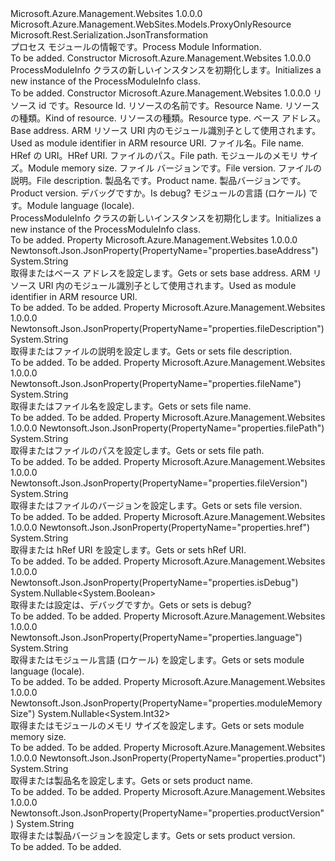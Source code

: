 <Type Name="ProcessModuleInfo" FullName="Microsoft.Azure.Management.WebSites.Models.ProcessModuleInfo">
  <TypeSignature Language="C#" Value="public class ProcessModuleInfo : Microsoft.Azure.Management.WebSites.Models.ProxyOnlyResource" />
  <TypeSignature Language="ILAsm" Value=".class public auto ansi beforefieldinit ProcessModuleInfo extends Microsoft.Azure.Management.WebSites.Models.ProxyOnlyResource" />
  <TypeSignature Language="DocId" Value="T:Microsoft.Azure.Management.WebSites.Models.ProcessModuleInfo" />
  <TypeSignature Language="VB.NET" Value="Public Class ProcessModuleInfo&#xA;Inherits ProxyOnlyResource" />
  <TypeSignature Language="F#" Value="type ProcessModuleInfo = class&#xA;    inherit ProxyOnlyResource" />
  <AssemblyInfo>
    <AssemblyName>Microsoft.Azure.Management.Websites</AssemblyName>
    <AssemblyVersion>1.0.0.0</AssemblyVersion>
  </AssemblyInfo>
  <Base>
    <BaseTypeName>Microsoft.Azure.Management.WebSites.Models.ProxyOnlyResource</BaseTypeName>
  </Base>
  <Interfaces />
  <Attributes>
    <Attribute>
      <AttributeName>Microsoft.Rest.Serialization.JsonTransformation</AttributeName>
    </Attribute>
  </Attributes>
  <Docs>
    <summary>
            <span data-ttu-id="1375d-101">プロセス モジュールの情報です。</span><span class="sxs-lookup"><span data-stu-id="1375d-101">Process Module Information.</span></span>
            </summary>
    <remarks>To be added.</remarks>
  </Docs>
  <Members>
    <Member MemberName=".ctor">
      <MemberSignature Language="C#" Value="public ProcessModuleInfo ();" />
      <MemberSignature Language="ILAsm" Value=".method public hidebysig specialname rtspecialname instance void .ctor() cil managed" />
      <MemberSignature Language="DocId" Value="M:Microsoft.Azure.Management.WebSites.Models.ProcessModuleInfo.#ctor" />
      <MemberSignature Language="VB.NET" Value="Public Sub New ()" />
      <MemberType>Constructor</MemberType>
      <AssemblyInfo>
        <AssemblyName>Microsoft.Azure.Management.Websites</AssemblyName>
        <AssemblyVersion>1.0.0.0</AssemblyVersion>
      </AssemblyInfo>
      <Parameters />
      <Docs>
        <summary>
            <span data-ttu-id="1375d-102">ProcessModuleInfo クラスの新しいインスタンスを初期化します。</span><span class="sxs-lookup"><span data-stu-id="1375d-102">Initializes a new instance of the ProcessModuleInfo class.</span></span>
            </summary>
        <remarks>To be added.</remarks>
      </Docs>
    </Member>
    <Member MemberName=".ctor">
      <MemberSignature Language="C#" Value="public ProcessModuleInfo (string id = null, string name = null, string kind = null, string type = null, string baseAddress = null, string fileName = null, string href = null, string filePath = null, Nullable&lt;int&gt; moduleMemorySize = null, string fileVersion = null, string fileDescription = null, string product = null, string productVersion = null, Nullable&lt;bool&gt; isDebug = null, string language = null);" />
      <MemberSignature Language="ILAsm" Value=".method public hidebysig specialname rtspecialname instance void .ctor(string id, string name, string kind, string type, string baseAddress, string fileName, string href, string filePath, valuetype System.Nullable`1&lt;int32&gt; moduleMemorySize, string fileVersion, string fileDescription, string product, string productVersion, valuetype System.Nullable`1&lt;bool&gt; isDebug, string language) cil managed" />
      <MemberSignature Language="DocId" Value="M:Microsoft.Azure.Management.WebSites.Models.ProcessModuleInfo.#ctor(System.String,System.String,System.String,System.String,System.String,System.String,System.String,System.String,System.Nullable{System.Int32},System.String,System.String,System.String,System.String,System.Nullable{System.Boolean},System.String)" />
      <MemberSignature Language="VB.NET" Value="Public Sub New (Optional id As String = null, Optional name As String = null, Optional kind As String = null, Optional type As String = null, Optional baseAddress As String = null, Optional fileName As String = null, Optional href As String = null, Optional filePath As String = null, Optional moduleMemorySize As Nullable(Of Integer) = null, Optional fileVersion As String = null, Optional fileDescription As String = null, Optional product As String = null, Optional productVersion As String = null, Optional isDebug As Nullable(Of Boolean) = null, Optional language As String = null)" />
      <MemberSignature Language="F#" Value="new Microsoft.Azure.Management.WebSites.Models.ProcessModuleInfo : string * string * string * string * string * string * string * string * Nullable&lt;int&gt; * string * string * string * string * Nullable&lt;bool&gt; * string -&gt; Microsoft.Azure.Management.WebSites.Models.ProcessModuleInfo" Usage="new Microsoft.Azure.Management.WebSites.Models.ProcessModuleInfo (id, name, kind, type, baseAddress, fileName, href, filePath, moduleMemorySize, fileVersion, fileDescription, product, productVersion, isDebug, language)" />
      <MemberType>Constructor</MemberType>
      <AssemblyInfo>
        <AssemblyName>Microsoft.Azure.Management.Websites</AssemblyName>
        <AssemblyVersion>1.0.0.0</AssemblyVersion>
      </AssemblyInfo>
      <Parameters>
        <Parameter Name="id" Type="System.String" />
        <Parameter Name="name" Type="System.String" />
        <Parameter Name="kind" Type="System.String" />
        <Parameter Name="type" Type="System.String" />
        <Parameter Name="baseAddress" Type="System.String" />
        <Parameter Name="fileName" Type="System.String" />
        <Parameter Name="href" Type="System.String" />
        <Parameter Name="filePath" Type="System.String" />
        <Parameter Name="moduleMemorySize" Type="System.Nullable&lt;System.Int32&gt;" />
        <Parameter Name="fileVersion" Type="System.String" />
        <Parameter Name="fileDescription" Type="System.String" />
        <Parameter Name="product" Type="System.String" />
        <Parameter Name="productVersion" Type="System.String" />
        <Parameter Name="isDebug" Type="System.Nullable&lt;System.Boolean&gt;" />
        <Parameter Name="language" Type="System.String" />
      </Parameters>
      <Docs>
        <param name="id"><span data-ttu-id="1375d-103">リソース id です。</span><span class="sxs-lookup"><span data-stu-id="1375d-103">Resource Id.</span></span></param>
        <param name="name"><span data-ttu-id="1375d-104">リソースの名前です。</span><span class="sxs-lookup"><span data-stu-id="1375d-104">Resource Name.</span></span></param>
        <param name="kind"><span data-ttu-id="1375d-105">リソースの種類。</span><span class="sxs-lookup"><span data-stu-id="1375d-105">Kind of resource.</span></span></param>
        <param name="type"><span data-ttu-id="1375d-106">リソースの種類。</span><span class="sxs-lookup"><span data-stu-id="1375d-106">Resource type.</span></span></param>
        <param name="baseAddress"><span data-ttu-id="1375d-107">ベース アドレス。</span><span class="sxs-lookup"><span data-stu-id="1375d-107">Base address.</span></span> <span data-ttu-id="1375d-108">ARM リソース URI 内のモジュール識別子として使用されます。</span><span class="sxs-lookup"><span data-stu-id="1375d-108">Used as module identifier in ARM resource URI.</span></span></param>
        <param name="fileName"><span data-ttu-id="1375d-109">ファイル名。</span><span class="sxs-lookup"><span data-stu-id="1375d-109">File name.</span></span></param>
        <param name="href"><span data-ttu-id="1375d-110">HRef の URI。</span><span class="sxs-lookup"><span data-stu-id="1375d-110">HRef URI.</span></span></param>
        <param name="filePath"><span data-ttu-id="1375d-111">ファイルのパス。</span><span class="sxs-lookup"><span data-stu-id="1375d-111">File path.</span></span></param>
        <param name="moduleMemorySize"><span data-ttu-id="1375d-112">モジュールのメモリ サイズ。</span><span class="sxs-lookup"><span data-stu-id="1375d-112">Module memory size.</span></span></param>
        <param name="fileVersion"><span data-ttu-id="1375d-113">ファイル バージョンです。</span><span class="sxs-lookup"><span data-stu-id="1375d-113">File version.</span></span></param>
        <param name="fileDescription"><span data-ttu-id="1375d-114">ファイルの説明。</span><span class="sxs-lookup"><span data-stu-id="1375d-114">File description.</span></span></param>
        <param name="product"><span data-ttu-id="1375d-115">製品名です。</span><span class="sxs-lookup"><span data-stu-id="1375d-115">Product name.</span></span></param>
        <param name="productVersion"><span data-ttu-id="1375d-116">製品バージョンです。</span><span class="sxs-lookup"><span data-stu-id="1375d-116">Product version.</span></span></param>
        <param name="isDebug"><span data-ttu-id="1375d-117">デバッグですか。</span><span class="sxs-lookup"><span data-stu-id="1375d-117">Is debug?</span></span></param>
        <param name="language"><span data-ttu-id="1375d-118">モジュールの言語 (ロケール) です。</span><span class="sxs-lookup"><span data-stu-id="1375d-118">Module language (locale).</span></span></param>
        <summary>
            <span data-ttu-id="1375d-119">ProcessModuleInfo クラスの新しいインスタンスを初期化します。</span><span class="sxs-lookup"><span data-stu-id="1375d-119">Initializes a new instance of the ProcessModuleInfo class.</span></span>
            </summary>
        <remarks>To be added.</remarks>
      </Docs>
    </Member>
    <Member MemberName="BaseAddress">
      <MemberSignature Language="C#" Value="public string BaseAddress { get; set; }" />
      <MemberSignature Language="ILAsm" Value=".property instance string BaseAddress" />
      <MemberSignature Language="DocId" Value="P:Microsoft.Azure.Management.WebSites.Models.ProcessModuleInfo.BaseAddress" />
      <MemberSignature Language="VB.NET" Value="Public Property BaseAddress As String" />
      <MemberSignature Language="F#" Value="member this.BaseAddress : string with get, set" Usage="Microsoft.Azure.Management.WebSites.Models.ProcessModuleInfo.BaseAddress" />
      <MemberType>Property</MemberType>
      <AssemblyInfo>
        <AssemblyName>Microsoft.Azure.Management.Websites</AssemblyName>
        <AssemblyVersion>1.0.0.0</AssemblyVersion>
      </AssemblyInfo>
      <Attributes>
        <Attribute>
          <AttributeName>Newtonsoft.Json.JsonProperty(PropertyName="properties.baseAddress")</AttributeName>
        </Attribute>
      </Attributes>
      <ReturnValue>
        <ReturnType>System.String</ReturnType>
      </ReturnValue>
      <Docs>
        <summary>
            <span data-ttu-id="1375d-120">取得またはベース アドレスを設定します。</span><span class="sxs-lookup"><span data-stu-id="1375d-120">Gets or sets base address.</span></span> <span data-ttu-id="1375d-121">ARM リソース URI 内のモジュール識別子として使用されます。</span><span class="sxs-lookup"><span data-stu-id="1375d-121">Used as module identifier in ARM resource URI.</span></span>
            </summary>
        <value>To be added.</value>
        <remarks>To be added.</remarks>
      </Docs>
    </Member>
    <Member MemberName="FileDescription">
      <MemberSignature Language="C#" Value="public string FileDescription { get; set; }" />
      <MemberSignature Language="ILAsm" Value=".property instance string FileDescription" />
      <MemberSignature Language="DocId" Value="P:Microsoft.Azure.Management.WebSites.Models.ProcessModuleInfo.FileDescription" />
      <MemberSignature Language="VB.NET" Value="Public Property FileDescription As String" />
      <MemberSignature Language="F#" Value="member this.FileDescription : string with get, set" Usage="Microsoft.Azure.Management.WebSites.Models.ProcessModuleInfo.FileDescription" />
      <MemberType>Property</MemberType>
      <AssemblyInfo>
        <AssemblyName>Microsoft.Azure.Management.Websites</AssemblyName>
        <AssemblyVersion>1.0.0.0</AssemblyVersion>
      </AssemblyInfo>
      <Attributes>
        <Attribute>
          <AttributeName>Newtonsoft.Json.JsonProperty(PropertyName="properties.fileDescription")</AttributeName>
        </Attribute>
      </Attributes>
      <ReturnValue>
        <ReturnType>System.String</ReturnType>
      </ReturnValue>
      <Docs>
        <summary>
            <span data-ttu-id="1375d-122">取得またはファイルの説明を設定します。</span><span class="sxs-lookup"><span data-stu-id="1375d-122">Gets or sets file description.</span></span>
            </summary>
        <value>To be added.</value>
        <remarks>To be added.</remarks>
      </Docs>
    </Member>
    <Member MemberName="FileName">
      <MemberSignature Language="C#" Value="public string FileName { get; set; }" />
      <MemberSignature Language="ILAsm" Value=".property instance string FileName" />
      <MemberSignature Language="DocId" Value="P:Microsoft.Azure.Management.WebSites.Models.ProcessModuleInfo.FileName" />
      <MemberSignature Language="VB.NET" Value="Public Property FileName As String" />
      <MemberSignature Language="F#" Value="member this.FileName : string with get, set" Usage="Microsoft.Azure.Management.WebSites.Models.ProcessModuleInfo.FileName" />
      <MemberType>Property</MemberType>
      <AssemblyInfo>
        <AssemblyName>Microsoft.Azure.Management.Websites</AssemblyName>
        <AssemblyVersion>1.0.0.0</AssemblyVersion>
      </AssemblyInfo>
      <Attributes>
        <Attribute>
          <AttributeName>Newtonsoft.Json.JsonProperty(PropertyName="properties.fileName")</AttributeName>
        </Attribute>
      </Attributes>
      <ReturnValue>
        <ReturnType>System.String</ReturnType>
      </ReturnValue>
      <Docs>
        <summary>
            <span data-ttu-id="1375d-123">取得またはファイル名を設定します。</span><span class="sxs-lookup"><span data-stu-id="1375d-123">Gets or sets file name.</span></span>
            </summary>
        <value>To be added.</value>
        <remarks>To be added.</remarks>
      </Docs>
    </Member>
    <Member MemberName="FilePath">
      <MemberSignature Language="C#" Value="public string FilePath { get; set; }" />
      <MemberSignature Language="ILAsm" Value=".property instance string FilePath" />
      <MemberSignature Language="DocId" Value="P:Microsoft.Azure.Management.WebSites.Models.ProcessModuleInfo.FilePath" />
      <MemberSignature Language="VB.NET" Value="Public Property FilePath As String" />
      <MemberSignature Language="F#" Value="member this.FilePath : string with get, set" Usage="Microsoft.Azure.Management.WebSites.Models.ProcessModuleInfo.FilePath" />
      <MemberType>Property</MemberType>
      <AssemblyInfo>
        <AssemblyName>Microsoft.Azure.Management.Websites</AssemblyName>
        <AssemblyVersion>1.0.0.0</AssemblyVersion>
      </AssemblyInfo>
      <Attributes>
        <Attribute>
          <AttributeName>Newtonsoft.Json.JsonProperty(PropertyName="properties.filePath")</AttributeName>
        </Attribute>
      </Attributes>
      <ReturnValue>
        <ReturnType>System.String</ReturnType>
      </ReturnValue>
      <Docs>
        <summary>
            <span data-ttu-id="1375d-124">取得またはファイルのパスを設定します。</span><span class="sxs-lookup"><span data-stu-id="1375d-124">Gets or sets file path.</span></span>
            </summary>
        <value>To be added.</value>
        <remarks>To be added.</remarks>
      </Docs>
    </Member>
    <Member MemberName="FileVersion">
      <MemberSignature Language="C#" Value="public string FileVersion { get; set; }" />
      <MemberSignature Language="ILAsm" Value=".property instance string FileVersion" />
      <MemberSignature Language="DocId" Value="P:Microsoft.Azure.Management.WebSites.Models.ProcessModuleInfo.FileVersion" />
      <MemberSignature Language="VB.NET" Value="Public Property FileVersion As String" />
      <MemberSignature Language="F#" Value="member this.FileVersion : string with get, set" Usage="Microsoft.Azure.Management.WebSites.Models.ProcessModuleInfo.FileVersion" />
      <MemberType>Property</MemberType>
      <AssemblyInfo>
        <AssemblyName>Microsoft.Azure.Management.Websites</AssemblyName>
        <AssemblyVersion>1.0.0.0</AssemblyVersion>
      </AssemblyInfo>
      <Attributes>
        <Attribute>
          <AttributeName>Newtonsoft.Json.JsonProperty(PropertyName="properties.fileVersion")</AttributeName>
        </Attribute>
      </Attributes>
      <ReturnValue>
        <ReturnType>System.String</ReturnType>
      </ReturnValue>
      <Docs>
        <summary>
            <span data-ttu-id="1375d-125">取得またはファイルのバージョンを設定します。</span><span class="sxs-lookup"><span data-stu-id="1375d-125">Gets or sets file version.</span></span>
            </summary>
        <value>To be added.</value>
        <remarks>To be added.</remarks>
      </Docs>
    </Member>
    <Member MemberName="Href">
      <MemberSignature Language="C#" Value="public string Href { get; set; }" />
      <MemberSignature Language="ILAsm" Value=".property instance string Href" />
      <MemberSignature Language="DocId" Value="P:Microsoft.Azure.Management.WebSites.Models.ProcessModuleInfo.Href" />
      <MemberSignature Language="VB.NET" Value="Public Property Href As String" />
      <MemberSignature Language="F#" Value="member this.Href : string with get, set" Usage="Microsoft.Azure.Management.WebSites.Models.ProcessModuleInfo.Href" />
      <MemberType>Property</MemberType>
      <AssemblyInfo>
        <AssemblyName>Microsoft.Azure.Management.Websites</AssemblyName>
        <AssemblyVersion>1.0.0.0</AssemblyVersion>
      </AssemblyInfo>
      <Attributes>
        <Attribute>
          <AttributeName>Newtonsoft.Json.JsonProperty(PropertyName="properties.href")</AttributeName>
        </Attribute>
      </Attributes>
      <ReturnValue>
        <ReturnType>System.String</ReturnType>
      </ReturnValue>
      <Docs>
        <summary>
            <span data-ttu-id="1375d-126">取得または hRef URI を設定します。</span><span class="sxs-lookup"><span data-stu-id="1375d-126">Gets or sets hRef URI.</span></span>
            </summary>
        <value>To be added.</value>
        <remarks>To be added.</remarks>
      </Docs>
    </Member>
    <Member MemberName="IsDebug">
      <MemberSignature Language="C#" Value="public Nullable&lt;bool&gt; IsDebug { get; set; }" />
      <MemberSignature Language="ILAsm" Value=".property instance valuetype System.Nullable`1&lt;bool&gt; IsDebug" />
      <MemberSignature Language="DocId" Value="P:Microsoft.Azure.Management.WebSites.Models.ProcessModuleInfo.IsDebug" />
      <MemberSignature Language="VB.NET" Value="Public Property IsDebug As Nullable(Of Boolean)" />
      <MemberSignature Language="F#" Value="member this.IsDebug : Nullable&lt;bool&gt; with get, set" Usage="Microsoft.Azure.Management.WebSites.Models.ProcessModuleInfo.IsDebug" />
      <MemberType>Property</MemberType>
      <AssemblyInfo>
        <AssemblyName>Microsoft.Azure.Management.Websites</AssemblyName>
        <AssemblyVersion>1.0.0.0</AssemblyVersion>
      </AssemblyInfo>
      <Attributes>
        <Attribute>
          <AttributeName>Newtonsoft.Json.JsonProperty(PropertyName="properties.isDebug")</AttributeName>
        </Attribute>
      </Attributes>
      <ReturnValue>
        <ReturnType>System.Nullable&lt;System.Boolean&gt;</ReturnType>
      </ReturnValue>
      <Docs>
        <summary>
            <span data-ttu-id="1375d-127">取得または設定は、デバッグですか。</span><span class="sxs-lookup"><span data-stu-id="1375d-127">Gets or sets is debug?</span></span>
            </summary>
        <value>To be added.</value>
        <remarks>To be added.</remarks>
      </Docs>
    </Member>
    <Member MemberName="Language">
      <MemberSignature Language="C#" Value="public string Language { get; set; }" />
      <MemberSignature Language="ILAsm" Value=".property instance string Language" />
      <MemberSignature Language="DocId" Value="P:Microsoft.Azure.Management.WebSites.Models.ProcessModuleInfo.Language" />
      <MemberSignature Language="VB.NET" Value="Public Property Language As String" />
      <MemberSignature Language="F#" Value="member this.Language : string with get, set" Usage="Microsoft.Azure.Management.WebSites.Models.ProcessModuleInfo.Language" />
      <MemberType>Property</MemberType>
      <AssemblyInfo>
        <AssemblyName>Microsoft.Azure.Management.Websites</AssemblyName>
        <AssemblyVersion>1.0.0.0</AssemblyVersion>
      </AssemblyInfo>
      <Attributes>
        <Attribute>
          <AttributeName>Newtonsoft.Json.JsonProperty(PropertyName="properties.language")</AttributeName>
        </Attribute>
      </Attributes>
      <ReturnValue>
        <ReturnType>System.String</ReturnType>
      </ReturnValue>
      <Docs>
        <summary>
            <span data-ttu-id="1375d-128">取得またはモジュール言語 (ロケール) を設定します。</span><span class="sxs-lookup"><span data-stu-id="1375d-128">Gets or sets module language (locale).</span></span>
            </summary>
        <value>To be added.</value>
        <remarks>To be added.</remarks>
      </Docs>
    </Member>
    <Member MemberName="ModuleMemorySize">
      <MemberSignature Language="C#" Value="public Nullable&lt;int&gt; ModuleMemorySize { get; set; }" />
      <MemberSignature Language="ILAsm" Value=".property instance valuetype System.Nullable`1&lt;int32&gt; ModuleMemorySize" />
      <MemberSignature Language="DocId" Value="P:Microsoft.Azure.Management.WebSites.Models.ProcessModuleInfo.ModuleMemorySize" />
      <MemberSignature Language="VB.NET" Value="Public Property ModuleMemorySize As Nullable(Of Integer)" />
      <MemberSignature Language="F#" Value="member this.ModuleMemorySize : Nullable&lt;int&gt; with get, set" Usage="Microsoft.Azure.Management.WebSites.Models.ProcessModuleInfo.ModuleMemorySize" />
      <MemberType>Property</MemberType>
      <AssemblyInfo>
        <AssemblyName>Microsoft.Azure.Management.Websites</AssemblyName>
        <AssemblyVersion>1.0.0.0</AssemblyVersion>
      </AssemblyInfo>
      <Attributes>
        <Attribute>
          <AttributeName>Newtonsoft.Json.JsonProperty(PropertyName="properties.moduleMemorySize")</AttributeName>
        </Attribute>
      </Attributes>
      <ReturnValue>
        <ReturnType>System.Nullable&lt;System.Int32&gt;</ReturnType>
      </ReturnValue>
      <Docs>
        <summary>
            <span data-ttu-id="1375d-129">取得またはモジュールのメモリ サイズを設定します。</span><span class="sxs-lookup"><span data-stu-id="1375d-129">Gets or sets module memory size.</span></span>
            </summary>
        <value>To be added.</value>
        <remarks>To be added.</remarks>
      </Docs>
    </Member>
    <Member MemberName="Product">
      <MemberSignature Language="C#" Value="public string Product { get; set; }" />
      <MemberSignature Language="ILAsm" Value=".property instance string Product" />
      <MemberSignature Language="DocId" Value="P:Microsoft.Azure.Management.WebSites.Models.ProcessModuleInfo.Product" />
      <MemberSignature Language="VB.NET" Value="Public Property Product As String" />
      <MemberSignature Language="F#" Value="member this.Product : string with get, set" Usage="Microsoft.Azure.Management.WebSites.Models.ProcessModuleInfo.Product" />
      <MemberType>Property</MemberType>
      <AssemblyInfo>
        <AssemblyName>Microsoft.Azure.Management.Websites</AssemblyName>
        <AssemblyVersion>1.0.0.0</AssemblyVersion>
      </AssemblyInfo>
      <Attributes>
        <Attribute>
          <AttributeName>Newtonsoft.Json.JsonProperty(PropertyName="properties.product")</AttributeName>
        </Attribute>
      </Attributes>
      <ReturnValue>
        <ReturnType>System.String</ReturnType>
      </ReturnValue>
      <Docs>
        <summary>
            <span data-ttu-id="1375d-130">取得または製品名を設定します。</span><span class="sxs-lookup"><span data-stu-id="1375d-130">Gets or sets product name.</span></span>
            </summary>
        <value>To be added.</value>
        <remarks>To be added.</remarks>
      </Docs>
    </Member>
    <Member MemberName="ProductVersion">
      <MemberSignature Language="C#" Value="public string ProductVersion { get; set; }" />
      <MemberSignature Language="ILAsm" Value=".property instance string ProductVersion" />
      <MemberSignature Language="DocId" Value="P:Microsoft.Azure.Management.WebSites.Models.ProcessModuleInfo.ProductVersion" />
      <MemberSignature Language="VB.NET" Value="Public Property ProductVersion As String" />
      <MemberSignature Language="F#" Value="member this.ProductVersion : string with get, set" Usage="Microsoft.Azure.Management.WebSites.Models.ProcessModuleInfo.ProductVersion" />
      <MemberType>Property</MemberType>
      <AssemblyInfo>
        <AssemblyName>Microsoft.Azure.Management.Websites</AssemblyName>
        <AssemblyVersion>1.0.0.0</AssemblyVersion>
      </AssemblyInfo>
      <Attributes>
        <Attribute>
          <AttributeName>Newtonsoft.Json.JsonProperty(PropertyName="properties.productVersion")</AttributeName>
        </Attribute>
      </Attributes>
      <ReturnValue>
        <ReturnType>System.String</ReturnType>
      </ReturnValue>
      <Docs>
        <summary>
            <span data-ttu-id="1375d-131">取得または製品バージョンを設定します。</span><span class="sxs-lookup"><span data-stu-id="1375d-131">Gets or sets product version.</span></span>
            </summary>
        <value>To be added.</value>
        <remarks>To be added.</remarks>
      </Docs>
    </Member>
  </Members>
</Type>